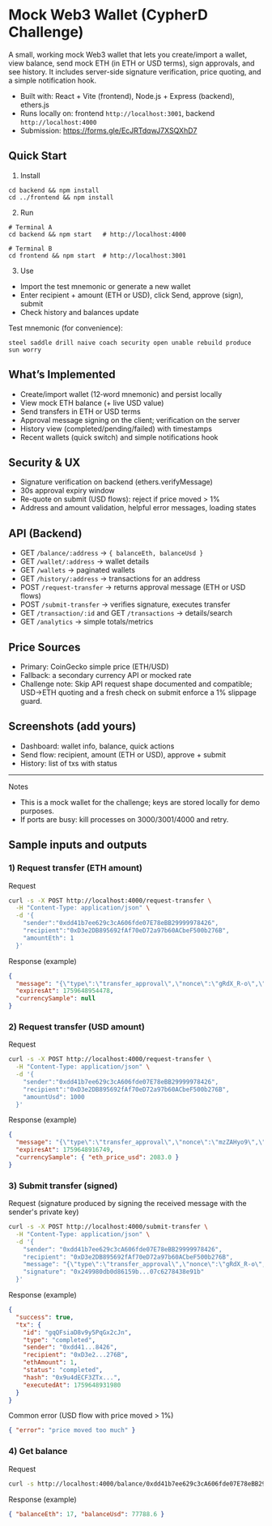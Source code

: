 # Mock Web3 Wallet (CypherD Challenge)

A small, working mock Web3 wallet that lets you create/import a wallet, view balance, send mock ETH (in ETH or USD terms), sign approvals, and see history. It includes server-side signature verification, price quoting, and a simple notification hook.

- Built with: React + Vite (frontend), Node.js + Express (backend), ethers.js
- Runs locally on: frontend `http://localhost:3001`, backend `http://localhost:4000`
- Submission: https://forms.gle/EcJRTdqwJ7XSQXhD7

## Quick Start

1) Install
```
cd backend && npm install
cd ../frontend && npm install
```

2) Run
```
# Terminal A
cd backend && npm start   # http://localhost:4000

# Terminal B
cd frontend && npm start  # http://localhost:3001
```

3) Use
- Import the test mnemonic or generate a new wallet
- Enter recipient + amount (ETH or USD), click Send, approve (sign), submit
- Check history and balances update

Test mnemonic (for convenience):
```
steel saddle drill naive coach security open unable rebuild produce sun worry
```

## What’s Implemented

- Create/import wallet (12‑word mnemonic) and persist locally
- View mock ETH balance (+ live USD value)
- Send transfers in ETH or USD terms
- Approval message signing on the client; verification on the server
- History view (completed/pending/failed) with timestamps
- Recent wallets (quick switch) and simple notifications hook

## Security & UX

- Signature verification on backend (ethers.verifyMessage)
- 30s approval expiry window
- Re-quote on submit (USD flows): reject if price moved > 1%
- Address and amount validation, helpful error messages, loading states

## API (Backend)

- GET `/balance/:address` → `{ balanceEth, balanceUsd }`
- GET `/wallet/:address` → wallet details
- GET `/wallets` → paginated wallets
- GET `/history/:address` → transactions for an address
- POST `/request-transfer` → returns approval message (ETH or USD flows)
- POST `/submit-transfer` → verifies signature, executes transfer
- GET `/transaction/:id` and GET `/transactions` → details/search
- GET `/analytics` → simple totals/metrics

## Price Sources

- Primary: CoinGecko simple price (ETH/USD)
- Fallback: a secondary currency API or mocked rate
- Challenge note: Skip API request shape documented and compatible; USD→ETH quoting and a fresh check on submit enforce a 1% slippage guard.

## Screenshots (add yours)

- Dashboard: wallet info, balance, quick actions
- Send flow: recipient, amount (ETH or USD), approve + submit
- History: list of txs with status

---

Notes
- This is a mock wallet for the challenge; keys are stored locally for demo purposes.
- If ports are busy: kill processes on 3000/3001/4000 and retry.

## Sample inputs and outputs

### 1) Request transfer (ETH amount)

Request
```bash
curl -s -X POST http://localhost:4000/request-transfer \
  -H "Content-Type: application/json" \
  -d '{
    "sender":"0xdd41b7ee629c3cA606fde07E78eBB29999978426",
    "recipient":"0xD3e2DB895692fAf70eD72a97b60ACbeF500b276B",
    "amountEth": 1
  }'
```

Response (example)
```json
{
  "message": "{\"type\":\"transfer_approval\",\"nonce\":\"gRdX_R-o\",\"from\":\"0xdd41...8426\",\"to\":\"0xD3e2...276B\",\"ethAmount\":1,\"amountUsd\":null,\"expiresAt\":1759648954478}",
  "expiresAt": 1759648954478,
  "currencySample": null
}
```

### 2) Request transfer (USD amount)

Request
```bash
curl -s -X POST http://localhost:4000/request-transfer \
  -H "Content-Type: application/json" \
  -d '{
    "sender":"0xdd41b7ee629c3cA606fde07E78eBB29999978426",
    "recipient":"0xD3e2DB895692fAf70eD72a97b60ACbeF500b276B",
    "amountUsd": 1000
  }'
```

Response (example)
```json
{
  "message": "{\"type\":\"transfer_approval\",\"nonce\":\"mzZAHyo9\",\"from\":\"0xdd41...8426\",\"to\":\"0xD3e2...276B\",\"ethAmount\":0.48,\"amountUsd\":1000,\"expiresAt\":1759648916749}",
  "expiresAt": 1759648916749,
  "currencySample": { "eth_price_usd": 2083.0 }
}
```

### 3) Submit transfer (signed)

Request (signature produced by signing the received message with the sender's private key)
```bash
curl -s -X POST http://localhost:4000/submit-transfer \
  -H "Content-Type: application/json" \
  -d '{
    "sender": "0xdd41b7ee629c3cA606fde07E78eBB29999978426",
    "recipient": "0xD3e2DB895692fAf70eD72a97b60ACbeF500b276B",
    "message": "{\"type\":\"transfer_approval\",\"nonce\":\"gRdX_R-o\",...}",
    "signature": "0x249980db0d86159b...07c6278438e91b"
  }'
```

Response (example)
```json
{
  "success": true,
  "tx": {
    "id": "gqQFsiaD8v9y5PqGx2cJn",
    "type": "completed",
    "sender": "0xdd41...8426",
    "recipient": "0xD3e2...276B",
    "ethAmount": 1,
    "status": "completed",
    "hash": "0x9u4dECF3ZTx...",
    "executedAt": 1759648931980
  }
}
```

Common error (USD flow with price moved > 1%)
```json
{ "error": "price moved too much" }
```

### 4) Get balance

Request
```bash
curl -s http://localhost:4000/balance/0xdd41b7ee629c3cA606fde07E78eBB29999978426
```

Response (example)
```json
{ "balanceEth": 17, "balanceUsd": 77788.6 }
```

